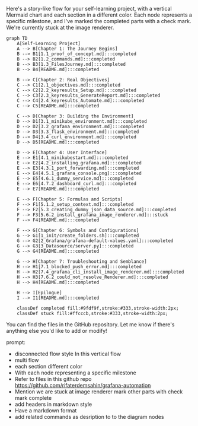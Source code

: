 Here's a story-like flow for your self-learning project, with a vertical Mermaid chart and each section in a different color. Each node represents a specific milestone, and I've marked the completed parts with a check mark. We're currently stuck at the image renderer.

```mermaid
graph TD
    A[Self-Learning Project]
    A --> B[Chapter 1: The Journey Begins]
    B --> B1[1.1_proof_of_concept.md]:::completed
    B --> B2[1.2_commands.md]:::completed
    B --> B3[1.3_FilesJourney.md]:::completed
    B --> B4[README.md]:::completed

    B --> C[Chapter 2: Real Objectives]
    C --> C1[2.1_objectives.md]:::completed
    C --> C2[2.2_keyresults_Setup.md]:::completed
    C --> C3[2.3_keyresults_GenerateReport.md]:::completed
    C --> C4[2.4_keyresults_Automate.md]:::completed
    C --> C5[README.md]:::completed

    C --> D[Chapter 3: Building the Environment]
    D --> D1[3.1_minikube_environment.md]:::completed
    D --> D2[3.2_grafana_environment.md]:::completed
    D --> D3[3.3_flask_environment.md]:::completed
    D --> D4[3.4_curl_environment.md]:::completed
    D --> D5[README.md]:::completed

    D --> E[Chapter 4: User Interface]
    E --> E1[4.1_minikubestart.md]:::completed
    E --> E2[4.2_installing_grafana.md]:::completed
    E --> E3[4.3.1_port_forwarding.md]:::completed
    E --> E4[4.5.1_grafana_console.png]:::completed
    E --> E5[4.6.1_dummy_service.md]:::completed
    E --> E6[4.7.2_dashboard_curl.md]:::completed
    E --> E7[README.md]:::completed

    E --> F[Chapter 5: Formulas and Scripts]
    F --> F1[5.1.2_setup_context.md]:::completed
    F --> F2[5.3_creating_dummy_json_data_source.md]:::completed
    F --> F3[5.6.2_install_grafana_image_renderer.md]:::stuck
    F --> F4[README.md]:::completed

    F --> G[Chapter 6: Symbols and Configurations]
    G --> G1[1_init/create_folders.sh]:::completed
    G --> G2[2_Grafana/grafana-default-values.yaml]:::completed
    G --> G3[3_Datasource/server.py]:::completed
    G --> G4[README.md]:::completed

    G --> H[Chapter 7: Troubleshooting and Semblance]
    H --> H1[7.1_blocked_push_error.md]:::completed
    H --> H2[7.4_grafana_cli_install_image_renderer.md]:::completed
    H --> H3[7.6.2_could_not_resolve_Renderer.md]:::completed
    H --> H4[README.md]:::completed

    H --> I[Epilogue]
    I --> I1[README.md]:::completed

    classDef completed fill:#9fdf9f,stroke:#333,stroke-width:2px;
    classDef stuck fill:#ffcccb,stroke:#333,stroke-width:2px;
```

You can find the files in the GitHub repository. Let me know if there's anything else you'd like to add or modify!

prompt:
- disconnected flow style In this vertical flow
- multi flow
- each section different color
- With each node representing a specific milestone
- Refer to files in this github repo https://github.com/rifaterdemsahin/grafana-automation
- Mention we are stuck at image renderer mark other parts with check mark complete
- add headers in markdown style
- Have a markdown format
- add related commands as desription to to the diagram nodes
